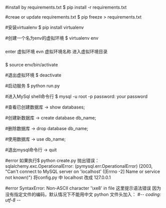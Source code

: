 
#install by requirements.txt
$ pip install -r requirements.txt

#creae or update requirements.txt
$ pip freeze > requirements.txt   

#安装virtualenv
$ pip install virtualenv

#创建一个名为env的虚拟环境
$ virtualenv env

#####
enter 虚拟环境
evn   虚拟环境名称
进入虚拟环境目录
#####
$ source env/bin/activate

#退出虚拟环境
$ deactivate

#启动服务
$ python run.py

#进入MySql shell命令行
$ mysql -u root -p
password: your password

#查看已创建数据库
-> show databases;

#创建新数据库
-> create database db_name;

#删除数据库
-> drop database db_name;

#使用数据库
-> use db_name;

#退出mysql命令行
-> quit

#error
如果执行$ python create.py
抛出错误：sqlalchemy.exc.OperationalError: (pymysql.err.OperationalError) (2003, "Can't connect to MySQL server on 'localhost' ([Errno -2] Name or service not known)")
将config.py 中 localhost 改成 127.0.0.1

#error SyntaxError: Non-ASCII character '\xe8' in file
这里提示语法错误
因为没有指定文件的编码，默认情况下不能用中文
python 文件头加入： #-*- coding: utf-8 -*-

